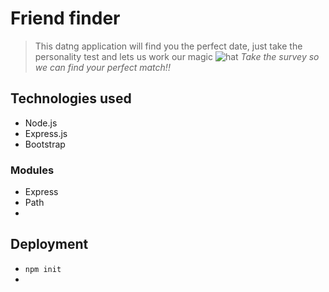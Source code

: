 # Friend finder

>This datng application will find you the perfect date, just take the personality test and lets us work our magic ![hat](h)
_Take the survey so we can find your perfect match!!_

## Technologies used 

* Node.js
* Express.js
* Bootstrap

### Modules

* Express
* Path
*

## Deployment 

* `npm init`
* 
